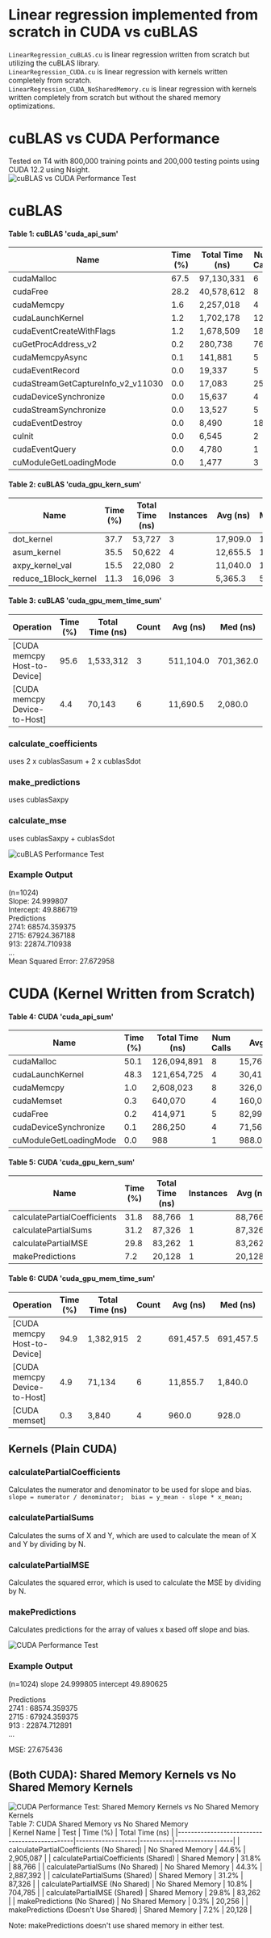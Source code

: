 # Linear regression implemented from scratch in CUDA vs cuBLAS  
`LinearRegression_cuBLAS.cu` is linear regression written from scratch but utilizing the cuBLAS library.  
`LinearRegression_CUDA.cu` is linear regression with kernels written completely from scratch.  
`LinearRegression_CUDA_NoSharedMemory.cu` is linear regression with kernels written completely from scratch but without the shared memory optimizations.  

# cuBLAS vs CUDA Performance  
Tested on T4 with 800,000 training points and 200,000 testing points using CUDA 12.2 using Nsight.  
![cuBLAS vs CUDA Performance Test](https://raw.githubusercontent.com/Tyler-Hilbert/CUDA-LinearRegression/main/Perf/CUDA_vs_cuBLAS_Runtime_by_Task.png)  

# cuBLAS  
#### Table 1: cuBLAS 'cuda_api_sum'  
| Name                       | Time (%) | Total Time (ns) | Num Calls | Avg (ns)      | Med (ns)    | Min (ns) | Max (ns)     | StdDev (ns)    |  
|----------------------------|----------|-----------------|-----------|---------------|-------------|----------|--------------|---------------|  
| cudaMalloc                  | 67.5     | 97,130,331       | 6         | 16,188,388.5  | 114,106.0   | 9,119    | 96,736,963   | 39,460,617.3  |  
| cudaFree                    | 28.2     | 40,578,612       | 8         | 5,072,326.5   | 169,325.0   | 3,214    | 36,343,841   | 12,693,387.7  |  
| cudaMemcpy                  | 1.6      | 2,257,018        | 4         | 564,254.5     | 565,201.0   | 170,728  | 955,888      | 434,917.8     |  
| cudaLaunchKernel            | 1.2      | 1,702,178        | 12        | 141,848.2     | 8,823.5     | 4,870    | 1,509,709    | 431,077.1     |  
| cudaEventCreateWithFlags    | 1.2      | 1,678,509        | 18        | 93,250.5      | 378.5       | 330      | 1,665,258    | 392,322.7     |  
| cuGetProcAddress_v2         | 0.2      | 280,738          | 766       | 366.5         | 240.0       | 90       | 49,982       | 1,909.2       |  
| cudaMemcpyAsync             | 0.1      | 141,881          | 5         | 28,376.2      | 30,934.0    | 21,578   | 33,780       | 5,627.5       |  
| cudaEventRecord             | 0.0      | 19,337           | 5         | 3,867.4       | 2,467.0     | 1,029    | 10,421       | 3,822.9       |  
| cudaStreamGetCaptureInfo_v2_v11030 | 0.0      | 17,083           | 25        | 683.3         | 436.0       | 234      | 3,133        | 681.9         |  
| cudaDeviceSynchronize       | 0.0      | 15,637           | 4         | 3,909.3       | 2,011.0     | 988      | 10,627       | 4,524.7       |  
| cudaStreamSynchronize       | 0.0      | 13,527           | 5         | 2,705.4       | 2,376.0     | 1,756    | 4,171        | 911.6         |  
| cudaEventDestroy            | 0.0      | 8,490            | 18        | 471.7         | 348.0       | 285      | 1,587        | 311.9         |  
| cuInit                      | 0.0      | 6,545            | 2         | 3,272.5       | 3,272.5     | 2,481    | 4,064        | 1,119.4       |  
| cudaEventQuery              | 0.0      | 4,780            | 1         | 4,780.0       | 4,780.0     | 4,780    | 4,780        | 0.0           |  
| cuModuleGetLoadingMode      | 0.0      | 1,477            | 3         | 492.3         | 334.0       | 168      | 975          | 426.2         |  

#### Table 2: cuBLAS 'cuda_gpu_kern_sum'  
| Name                                                                                              | Time (%) | Total Time (ns) | Instances | Avg (ns)   | Med (ns)   | Min (ns) | Max (ns) | StdDev (ns) |  
|---------------------------------------------------------------------------------------------------|----------|-----------------|-----------|------------|------------|----------|----------|-------------|  
| dot_kernel           | 37.7     | 53,727           | 3         | 17,909.0   | 18,239.0   | 9,216    | 26,272   | 8,532.8     |  
| asum_kernel          | 35.5     | 50,622           | 4         | 12,655.5   | 12,367.5   | 4,448    | 21,439   | 9,260.7     |  
| axpy_kernel_val      | 15.5     | 22,080           | 2         | 11,040.0   | 11,040.0   | 10,912   | 11,168   | 181.0       |  
| reduce_1Block_kernel | 11.3     | 16,096           | 3         | 5,365.3    | 5,280.0    | 5,056    | 5,760    | 359.7       |  

#### Table 3: cuBLAS 'cuda_gpu_mem_time_sum'  
| Operation                   | Time (%) | Total Time (ns) | Count | Avg (ns)   | Med (ns)   | Min (ns) | Max (ns) | StdDev (ns) |  
|-----------------------------|----------|-----------------|-------|------------|------------|----------|----------|-------------|  
| [CUDA memcpy Host-to-Device] | 95.6     | 1,533,312        | 3     | 511,104.0  | 701,362.0  | 68,031   | 763,919  | 384,985.2   |  
| [CUDA memcpy Device-to-Host] | 4.4      | 70,143           | 6     | 11,690.5   | 2,080.0    | 1,600    | 60,639   | 23,980.9    |  

### calculate_coefficients
uses 2 x cublasSasum + 2 x cublasSdot  
### make_predictions  
uses cublasSaxpy  
### calculate_mse  
uses cublasSaxpy + cublasSdot  

![cuBLAS Performance Test](https://raw.githubusercontent.com/Tyler-Hilbert/CUDA-LinearRegression/main/Perf/cuBLAS_Runtime_by_Kernel.png)  

### Example Output  
(n=1024)  
Slope: 24.999807  
Intercept: 49.886719  
Predictions  
2741: 68574.359375  
2715: 67924.367188  
913: 22874.710938  
...  
Mean Squared Error: 27.672958  

# CUDA (Kernel Written from Scratch)  
#### Table 4: CUDA 'cuda_api_sum'  
| Name                   | Time (%) | Total Time (ns) | Num Calls | Avg (ns)      | Med (ns)    | Min (ns) | Max (ns)     | StdDev (ns)    |  
|------------------------|----------|-----------------|-----------|---------------|-------------|----------|--------------|---------------|  
| cudaMalloc              | 50.1     | 126,094,891      | 8         | 15,761,861.4  | 13,477.5    | 2,781    | 125,828,040  | 44,473,478.8  |  
| cudaLaunchKernel        | 48.3     | 121,654,725      | 4         | 30,413,681.3  | 34,383.0    | 19,211   | 121,566,748  | 60,768,712.3  |  
| cudaMemcpy              | 1.0      | 2,608,023        | 8         | 326,002.9     | 22,941.0    | 10,456   | 916,812      | 430,826.4     |  
| cudaMemset              | 0.3      | 640,070          | 4         | 160,017.5     | 4,877.0     | 2,505    | 627,811      | 311,870.1     |  
| cudaFree                | 0.2      | 414,971          | 5         | 82,994.2      | 7,205.0     | 4,713    | 213,711      | 106,401.8     |  
| cudaDeviceSynchronize   | 0.1      | 286,250          | 4         | 71,562.5      | 85,105.5    | 23,420   | 92,619       | 32,290.6      |  
| cuModuleGetLoadingMode  | 0.0      | 988              | 1         | 988.0         | 988.0       | 988      | 988          | 0.0           |  

#### Table 5: CUDA 'cuda_gpu_kern_sum'  
| Name                                                                                         | Time (%) | Total Time (ns) | Instances | Avg (ns)   | Med (ns)   | Min (ns) | Max (ns) | StdDev (ns) |  
|------------------------------------------------------------------------------------------------|----------|-----------------|-----------|------------|------------|----------|----------|-------------|  
| calculatePartialCoefficients    | 31.8     | 88,766           | 1         | 88,766.0   | 88,766.0   | 88,766   | 88,766   | 0.0         |  
| calculatePartialSums            | 31.2     | 87,326           | 1         | 87,326.0   | 87,326.0   | 87,326   | 87,326   | 0.0         |  
| calculatePartialMSE             | 29.8     | 83,262           | 1         | 83,262.0   | 83,262.0   | 83,262   | 83,262   | 0.0         |  
| makePredictions                 | 7.2      | 20,128           | 1         | 20,128.0   | 20,128.0   | 20,128   | 20,128   | 0.0         |  

#### Table 6: CUDA 'cuda_gpu_mem_time_sum'  
| Operation                   | Time (%) | Total Time (ns) | Count | Avg (ns)   | Med (ns)   | Min (ns) | Max (ns) | StdDev (ns) |  
|-----------------------------|----------|-----------------|-------|------------|------------|----------|----------|-------------|  
| [CUDA memcpy Host-to-Device] | 94.9     | 1,382,915        | 2     | 691,457.5  | 691,457.5  | 680,370  | 702,545  | 15,680.1    |  
| [CUDA memcpy Device-to-Host] | 4.9      | 71,134           | 6     | 11,855.7   | 1,840.0    | 1,600    | 62,174   | 24,651.7    |  
| [CUDA memset]                | 0.3      | 3,840            | 4     | 960.0      | 928.0      | 672      | 1,312    | 336.6       |  

## Kernels (Plain CUDA)  
### calculatePartialCoefficients 
Calculates the numerator and denominator to be used for slope and bias.  
``slope = numerator / denominator;  bias = y_mean - slope * x_mean;``  

### calculatePartialSums 
Calculates the sums of X and Y, which are used to calculate the mean of X and Y by dividing by N.  

### calculatePartialMSE
Calculates the squared error, which is used to calculate the MSE by dividing by N.  

### makePredictions
Calculates predictions for the array of values x based off slope and bias.  
 
![CUDA Performance Test](https://raw.githubusercontent.com/Tyler-Hilbert/CUDA-LinearRegression/main/Perf/CUDA_Runtime_by_Kernel.png)  

### Example Output  
(n=1024)
slope 24.999805  intercept 49.890625  

Predictions  
2741 : 68574.359375  
2715 : 67924.359375  
913 : 22874.712891  
...  

MSE: 27.675436  

## (Both CUDA): Shared Memory Kernels vs No Shared Memory Kernels  
![CUDA Performance Test: Shared Memory Kernels vs No Shared Memory Kernels](https://raw.githubusercontent.com/Tyler-Hilbert/CUDA-LinearRegression/main/Perf/CUDA_SharedMemoryKernel_Vs_NoSharedMemoryKernel.png)  
Table 7: CUDA Shared Memory vs No Shared Memory    
| Kernel Name                                  | Test               | Time (%) | Total Time (ns)  |
|----------------------------------------------|-------------------|----------|------------------|
| calculatePartialCoefficients (No Shared)     | No Shared Memory  | 44.6%    | 2,905,087        |
| calculatePartialCoefficients (Shared)        | Shared Memory     | 31.8%    | 88,766           |
| calculatePartialSums (No Shared)             | No Shared Memory  | 44.3%    | 2,887,392        |
| calculatePartialSums (Shared)                | Shared Memory     | 31.2%    | 87,326           |
| calculatePartialMSE (No Shared)              | No Shared Memory  | 10.8%    | 704,785          |
| calculatePartialMSE (Shared)                 | Shared Memory     | 29.8%    | 83,262           |
| makePredictions (No Shared)                  | No Shared Memory  | 0.3%     | 20,256           |
| makePredictions (Doesn't Use Shared)         | Shared Memory     | 7.2%     | 20,128           |  

Note: makePredictions doesn't use shared memory in either test.  
